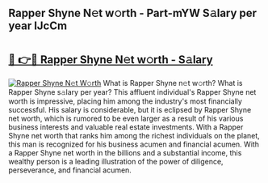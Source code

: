 ## Rapper Shyne N𝚎t w𝚘rth - Part-mYW S𝚊lary per year IJcCm

# <h2><a href="http://gc1vwnh.nevu.top/?p=Rapper+Shyne">🔗 👉🔴 Rapper Shyne N𝚎t w𝚘rth - S𝚊lary</a></h2>

[![Rapper Shyne N𝚎t W𝚘rth](https://i.imgur.com/Oavwk0R.jpeg)](http://gc1vwnh.nevu.top/?p=Rapper+Shyne)
What is Rapper Shyne n𝚎t w𝚘rth? What is Rapper Shyne s𝚊lary per year?
This affluent individual's Rapper Shyne net worth is impressive, placing him among the industry's most financially successful. His salary is considerable, but it is eclipsed by Rapper Shyne net worth, which is rumored to be even larger as a result of his various business interests and valuable real estate investments. With a Rapper Shyne net worth that ranks him among the richest individuals on the planet, this man is recognized for his business acumen and financial acumen. With a Rapper Shyne net worth in the billions and a substantial income, this wealthy person is a leading illustration of the power of diligence, perseverance, and financial acumen.
